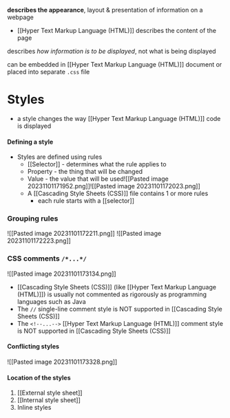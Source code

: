 **describes the appearance**, layout & presentation of information on a webpage
- [[Hyper Text Markup Language (HTML)]] describes the content of the page

describes *how information is to be displayed*, not what is being displayed

can be embedded in [[Hyper Text Markup Language (HTML)]] document or placed into separate `.css` file

# Styles
- a style changes the way [[Hyper Text Markup Language (HTML)]] code is displayed

#### Defining a style
- Styles are defined using rules
	- [[Selector]] - determines what the rule applies to
	- Property - the thing that will be changed
	- Value - the value that will be used![[Pasted image 20231101171952.png]]![[Pasted image 20231101172023.png]]
	- A [[Cascading Style Sheets (CSS)]] file contains 1 or more rules
		- each rule starts with a [[selector]]

### Grouping rules
![[Pasted image 20231101172211.png]]
![[Pasted image 20231101172223.png]]

### CSS comments `/*...*/`
![[Pasted image 20231101173134.png]]
- [[Cascading Style Sheets (CSS)]] (like [[Hyper Text Markup Language (HTML)]]) is usually not commented as rigorously as programming languages such as Java
- The `//` single-line comment style is NOT supported in [[Cascading Style Sheets (CSS)]]
- The `<!--...-->` [[Hyper Text Markup Language (HTML)]] comment style is NOT supported in [[Cascading Style Sheets (CSS)]]


#### Conflicting styles
![[Pasted image 20231101173328.png]]

#### Location of the styles
1. [[External style sheet]]
2. [[Internal style sheet]]
3. Inline styles
